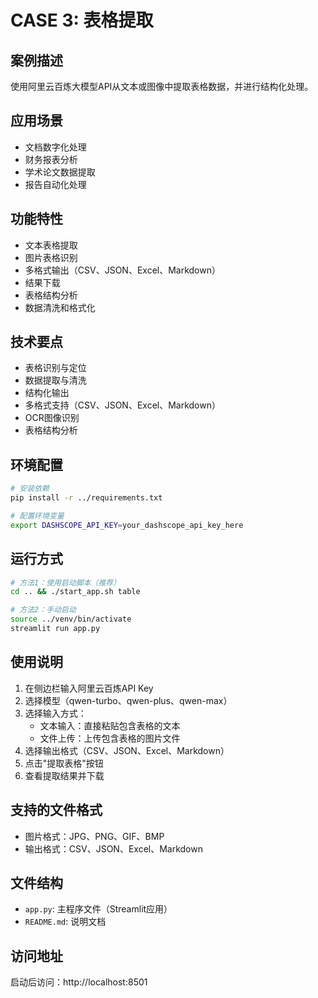 # CASE 3: 表格提取

## 案例描述
使用阿里云百炼大模型API从文本或图像中提取表格数据，并进行结构化处理。

## 应用场景
- 文档数字化处理
- 财务报表分析
- 学术论文数据提取
- 报告自动化处理

## 功能特性
- 文本表格提取
- 图片表格识别
- 多格式输出（CSV、JSON、Excel、Markdown）
- 结果下载
- 表格结构分析
- 数据清洗和格式化

## 技术要点
- 表格识别与定位
- 数据提取与清洗
- 结构化输出
- 多格式支持（CSV、JSON、Excel、Markdown）
- OCR图像识别
- 表格结构分析

## 环境配置
```bash
# 安装依赖
pip install -r ../requirements.txt

# 配置环境变量
export DASHSCOPE_API_KEY=your_dashscope_api_key_here
```

## 运行方式
```bash
# 方法1：使用启动脚本（推荐）
cd .. && ./start_app.sh table

# 方法2：手动启动
source ../venv/bin/activate
streamlit run app.py
```

## 使用说明
1. 在侧边栏输入阿里云百炼API Key
2. 选择模型（qwen-turbo、qwen-plus、qwen-max）
3. 选择输入方式：
   - 文本输入：直接粘贴包含表格的文本
   - 文件上传：上传包含表格的图片文件
4. 选择输出格式（CSV、JSON、Excel、Markdown）
5. 点击"提取表格"按钮
6. 查看提取结果并下载

## 支持的文件格式
- 图片格式：JPG、PNG、GIF、BMP
- 输出格式：CSV、JSON、Excel、Markdown

## 文件结构
- `app.py`: 主程序文件（Streamlit应用）
- `README.md`: 说明文档

## 访问地址
启动后访问：http://localhost:8501 